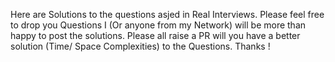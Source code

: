 Here are Solutions to the questions asjed in Real Interviews.
Please feel free to drop you Questions I (Or anyone from my Network) will be more than happy to post the solutions.
Please all raise a PR will you have a better solution (Time/ Space Complexities) to the Questions.
Thanks !
